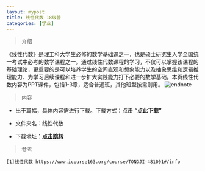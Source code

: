 ```yaml
---
layout: mypost
title: 线性代数-18级普
categories: [学业]
---
```

> 介绍

《线性代数》是理工科大学生必修的数学基础课之一，也是硕士研究生入学全国统一考试中必考的数学课程之一。通过线性代数课程的学习，不仅可以掌握该课程的基础理论，更重要的是可以培养学生的空间直观和想象能力以及抽象思维和逻辑推理能力、为学习后续课程和进一步扩大实践能力打下必要的数学基础。本页线性代数内容为PPT课件，包括1-3章，适合普通班，其他班型按需则用。
![endnote](https://edu-image.nosdn.127.net/073C1029018CC03A549606E0C2E48D97.jpg?imageView&thumbnail=426y240&quality=100)


>内容

- 出于篇幅，具体内容需进行下载。下载方式：点击  **“点此下载”**

- 文件夹名：线性代数

- 下载地址：**[点击跳转](https://zhuifengyi.coding.net/p/MESC_doc/d/MESC_doc/git/tree/master/18%E7%BA%A7%E6%99%AE%E5%A4%A7%E6%B1%87%E6%80%BB/%E7%BA%BF%E6%80%A7%E4%BB%A3%E6%95%B0)**


> 参考

```
[1]线性代数 https://www.icourse163.org/course/TONGJI-481001#/info
```

